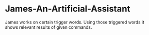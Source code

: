 # James-An-Artificial-Assistant
James works on certain trigger words. Using those triggered words it shows relevant results of given commands.
